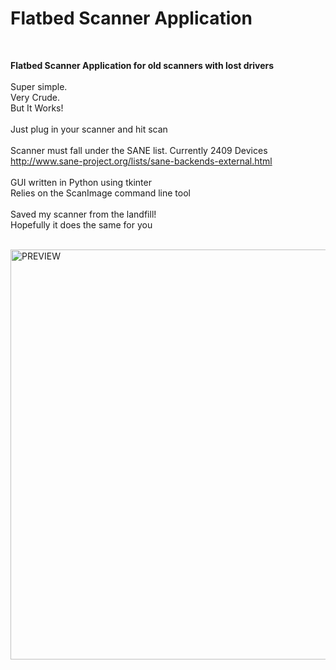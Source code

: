 # Flatbed Scanner Application
<br>

**Flatbed Scanner Application for old scanners with lost drivers**
<br>
<br>
Super simple. <br>
Very Crude. <br>
But It Works! 
<br>
<br>
Just plug in your scanner and hit scan
<br>
<br>
Scanner must fall under the SANE list. Currently 2409 Devices <br>
http://www.sane-project.org/lists/sane-backends-external.html
<br>
<br>
GUI written in Python using tkinter <br>
Relies on the ScanImage command line tool
<br>
<br>
Saved my scanner from the landfill! <br>
Hopefully it does the same for you
<br>
<br>

<img width="771" height="656" alt="PREVIEW" src="https://github.com/user-attachments/assets/c6486c4b-4e9d-47cf-96c4-adab42e4b13d" />
